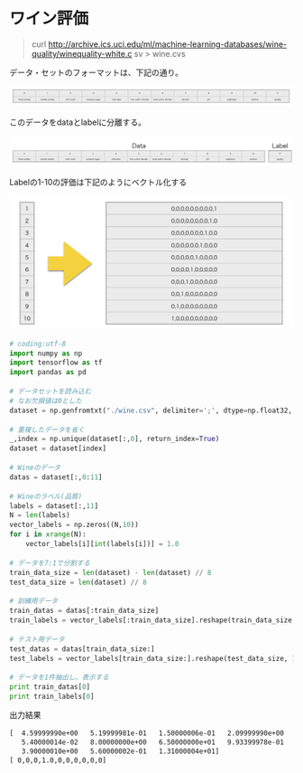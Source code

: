 # ワイン評価

> curl http://archive.ics.uci.edu/ml/machine-learning-databases/wine-quality/winequality-white.c
sv > wine.cvs

データ・セットのフォーマットは、下記の通り。

![](/img/wine01.png)

このデータをdataとlabelに分離する。

![](/img/wine02.png)

Labelの1-10の評価は下記のようにベクトル化する

![](/img/wine02_1.png)

```python
# coding:utf-8                                                                                                                
import numpy as np
import tensorflow as tf
import pandas as pd

# データセットを読み込む
# なお欠損値は0とした 
dataset = np.genfromtxt("./wine.csv", delimiter=';', dtype=np.float32, filling_values=(0))

# 重複したデータを省く
_,index = np.unique(dataset[:,0], return_index=True)
dataset = dataset[index]

# Wineのデータ
datas = dataset[:,0:11]

# Wineのラベル(品質)
labels = dataset[:,11]
N = len(labels)
vector_labels = np.zeros((N,10))
for i in xrange(N):
    vector_labels[i][int(labels[i])] = 1.0

# データを7:1で分割する
train_data_size = len(dataset) - len(dataset) // 8
test_data_size = len(dataset) // 8

# 訓練用データ
train_datas = datas[:train_data_size]
train_labels = vector_labels[:train_data_size].reshape(train_data_size, 1)

# テスト用データ
test_datas = datas[train_data_size:]
test_labels = vector_labels[train_data_size:].reshape(test_data_size, 1)

# データを1件抽出し、表示する
print train_datas[0]
print train_labels[0]

```

出力結果
```shell
[  4.59999990e+00   5.19999981e-01   1.50000006e-01   2.09999990e+00
   5.40000014e-02   8.00000000e+00   6.50000000e+01   9.93399978e-01
   3.90000010e+00   5.60000002e-01   1.31000004e+01]
[ 0,0,0,1.0,0,0,0,0,0,0]
```
